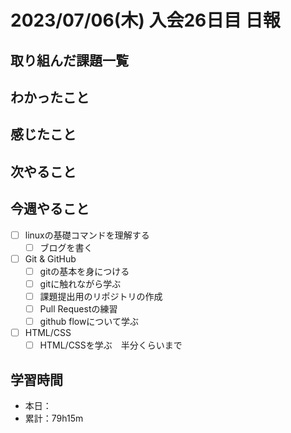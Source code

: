 # 2023/07/06(木) 入会26日目 日報

## 取り組んだ課題一覧

## わかったこと

## 感じたこと

## 次やること

## 今週やること

- [ ] linuxの基礎コマンドを理解する
  - [ ] ブログを書く
- [ ] Git & GitHub
  - [ ] gitの基本を身につける
  - [ ] gitに触れながら学ぶ
  - [ ] 課題提出用のリポジトリの作成
  - [ ] Pull Requestの練習
  - [ ] github flowについて学ぶ
- [ ] HTML/CSS
  - [ ] HTML/CSSを学ぶ　半分くらいまで

## 学習時間

- 本日：
- 累計：79h15m

